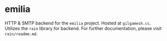 # emilia

HTTP & SMTP backend for the `emilia` project.
Hosted at `gilgamesh.cc`. Utilizes the `rain` library for backend.
For further documentation, please visit `rain/readme.md`.
